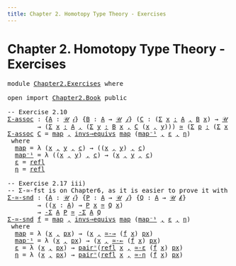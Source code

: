 ```yaml
---
title: Chapter 2. Homotopy Type Theory - Exercises
---
```


# Chapter 2. Homotopy Type Theory - Exercises

<pre class="Agda"><a id="116" class="Keyword">module</a> <a id="123" href="Chapter2.Exercises.html" class="Module">Chapter2.Exercises</a> <a id="142" class="Keyword">where</a>

<a id="149" class="Keyword">open</a> <a id="154" class="Keyword">import</a> <a id="161" href="Chapter2.Book.html" class="Module">Chapter2.Book</a> <a id="175" class="Keyword">public</a>

<a id="183" class="Comment">-- Exercise 2.10</a>
<a id="Σ-assoc"></a><a id="200" href="Chapter2.Exercises.html#200" class="Function">Σ-assoc</a> <a id="208" class="Symbol">:</a> <a id="210" class="Symbol">{</a><a id="211" href="Chapter2.Exercises.html#211" class="Bound">A</a> <a id="213" class="Symbol">:</a> <a id="215" href="Chapter1.Book.html#343" class="Function">𝒰</a> <a id="217" href="Chapter1.Book.html#328" class="Generalizable">𝒾</a><a id="218" class="Symbol">}</a> <a id="220" class="Symbol">{</a><a id="221" href="Chapter2.Exercises.html#221" class="Bound">B</a> <a id="223" class="Symbol">:</a> <a id="225" href="Chapter2.Exercises.html#211" class="Bound">A</a> <a id="227" class="Symbol">→</a> <a id="229" href="Chapter1.Book.html#343" class="Function">𝒰</a> <a id="231" href="Chapter1.Book.html#330" class="Generalizable">𝒿</a><a id="232" class="Symbol">}</a> <a id="234" class="Symbol">(</a><a id="235" href="Chapter2.Exercises.html#235" class="Bound">C</a> <a id="237" class="Symbol">:</a> <a id="239" class="Symbol">(</a><a id="240" href="Chapter1.Book.html#1548" class="Function">Σ</a> <a id="242" href="Chapter2.Exercises.html#242" class="Bound">x</a> <a id="244" href="Chapter1.Book.html#1548" class="Function">꞉</a> <a id="246" href="Chapter2.Exercises.html#211" class="Bound">A</a> <a id="248" href="Chapter1.Book.html#1548" class="Function">,</a> <a id="250" href="Chapter2.Exercises.html#221" class="Bound">B</a> <a id="252" href="Chapter2.Exercises.html#242" class="Bound">x</a><a id="253" class="Symbol">)</a> <a id="255" class="Symbol">→</a> <a id="257" href="Chapter1.Book.html#343" class="Function">𝒰</a> <a id="259" href="Chapter1.Book.html#332" class="Generalizable">𝓀</a><a id="260" class="Symbol">)</a>
        <a id="270" class="Symbol">→</a> <a id="272" class="Symbol">(</a><a id="273" href="Chapter1.Book.html#1548" class="Function">Σ</a> <a id="275" href="Chapter2.Exercises.html#275" class="Bound">x</a> <a id="277" href="Chapter1.Book.html#1548" class="Function">꞉</a> <a id="279" href="Chapter2.Exercises.html#211" class="Bound">A</a> <a id="281" href="Chapter1.Book.html#1548" class="Function">,</a> <a id="283" class="Symbol">(</a><a id="284" href="Chapter1.Book.html#1548" class="Function">Σ</a> <a id="286" href="Chapter2.Exercises.html#286" class="Bound">y</a> <a id="288" href="Chapter1.Book.html#1548" class="Function">꞉</a> <a id="290" href="Chapter2.Exercises.html#221" class="Bound">B</a> <a id="292" href="Chapter2.Exercises.html#275" class="Bound">x</a> <a id="294" href="Chapter1.Book.html#1548" class="Function">,</a> <a id="296" href="Chapter2.Exercises.html#235" class="Bound">C</a> <a id="298" class="Symbol">(</a><a id="299" href="Chapter2.Exercises.html#275" class="Bound">x</a> <a id="301" href="Chapter1.Book.html#1499" class="InductiveConstructor Operator">,</a> <a id="303" href="Chapter2.Exercises.html#286" class="Bound">y</a><a id="304" class="Symbol">)))</a> <a id="308" href="Chapter2.Book.html#8761" class="Function Operator">≃</a> <a id="310" class="Symbol">(</a><a id="311" href="Chapter1.Book.html#1548" class="Function">Σ</a> <a id="313" href="Chapter2.Exercises.html#313" class="Bound">p</a> <a id="315" href="Chapter1.Book.html#1548" class="Function">꞉</a> <a id="317" class="Symbol">(</a><a id="318" href="Chapter1.Book.html#1548" class="Function">Σ</a> <a id="320" href="Chapter2.Exercises.html#320" class="Bound">x</a> <a id="322" href="Chapter1.Book.html#1548" class="Function">꞉</a> <a id="324" href="Chapter2.Exercises.html#211" class="Bound">A</a> <a id="326" href="Chapter1.Book.html#1548" class="Function">,</a> <a id="328" href="Chapter2.Exercises.html#221" class="Bound">B</a> <a id="330" href="Chapter2.Exercises.html#320" class="Bound">x</a><a id="331" class="Symbol">)</a> <a id="333" href="Chapter1.Book.html#1548" class="Function">,</a> <a id="335" href="Chapter2.Exercises.html#235" class="Bound">C</a> <a id="337" href="Chapter2.Exercises.html#313" class="Bound">p</a><a id="338" class="Symbol">)</a>
<a id="340" href="Chapter2.Exercises.html#200" class="Function">Σ-assoc</a> <a id="348" href="Chapter2.Exercises.html#348" class="Bound">C</a> <a id="350" class="Symbol">=</a> <a id="352" href="Chapter2.Exercises.html#399" class="Function">map</a> <a id="356" href="Chapter1.Book.html#1499" class="InductiveConstructor Operator">,</a> <a id="358" href="Chapter2.Book.html#8273" class="Function">invs⇒equivs</a> <a id="370" href="Chapter2.Exercises.html#399" class="Function">map</a> <a id="374" class="Symbol">(</a><a id="375" href="Chapter2.Exercises.html#437" class="Function">map⁻¹</a> <a id="381" href="Chapter1.Book.html#1499" class="InductiveConstructor Operator">,</a> <a id="383" href="Chapter2.Exercises.html#477" class="Function">ε</a> <a id="385" href="Chapter1.Book.html#1499" class="InductiveConstructor Operator">,</a> <a id="387" href="Chapter2.Exercises.html#488" class="Function">η</a><a id="388" class="Symbol">)</a>
 <a id="391" class="Keyword">where</a>
  <a id="399" href="Chapter2.Exercises.html#399" class="Function">map</a> <a id="403" class="Symbol">=</a> <a id="405" class="Symbol">λ</a> <a id="407" class="Symbol">(</a><a id="408" href="Chapter2.Exercises.html#408" class="Bound">x</a> <a id="410" href="Chapter1.Book.html#1499" class="InductiveConstructor Operator">,</a> <a id="412" href="Chapter2.Exercises.html#412" class="Bound">y</a> <a id="414" href="Chapter1.Book.html#1499" class="InductiveConstructor Operator">,</a> <a id="416" href="Chapter2.Exercises.html#416" class="Bound">c</a><a id="417" class="Symbol">)</a> <a id="419" class="Symbol">→</a> <a id="421" class="Symbol">((</a><a id="423" href="Chapter2.Exercises.html#408" class="Bound">x</a> <a id="425" href="Chapter1.Book.html#1499" class="InductiveConstructor Operator">,</a> <a id="427" href="Chapter2.Exercises.html#412" class="Bound">y</a><a id="428" class="Symbol">)</a> <a id="430" href="Chapter1.Book.html#1499" class="InductiveConstructor Operator">,</a> <a id="432" href="Chapter2.Exercises.html#416" class="Bound">c</a><a id="433" class="Symbol">)</a>
  <a id="437" href="Chapter2.Exercises.html#437" class="Function">map⁻¹</a> <a id="443" class="Symbol">=</a> <a id="445" class="Symbol">λ</a> <a id="447" class="Symbol">((</a><a id="449" href="Chapter2.Exercises.html#449" class="Bound">x</a> <a id="451" href="Chapter1.Book.html#1499" class="InductiveConstructor Operator">,</a> <a id="453" href="Chapter2.Exercises.html#453" class="Bound">y</a><a id="454" class="Symbol">)</a> <a id="456" href="Chapter1.Book.html#1499" class="InductiveConstructor Operator">,</a> <a id="458" href="Chapter2.Exercises.html#458" class="Bound">c</a><a id="459" class="Symbol">)</a> <a id="461" class="Symbol">→</a> <a id="463" class="Symbol">(</a><a id="464" href="Chapter2.Exercises.html#449" class="Bound">x</a> <a id="466" href="Chapter1.Book.html#1499" class="InductiveConstructor Operator">,</a> <a id="468" href="Chapter2.Exercises.html#453" class="Bound">y</a> <a id="470" href="Chapter1.Book.html#1499" class="InductiveConstructor Operator">,</a> <a id="472" href="Chapter2.Exercises.html#458" class="Bound">c</a><a id="473" class="Symbol">)</a>
  <a id="477" href="Chapter2.Exercises.html#477" class="Function">ε</a> <a id="479" class="Symbol">=</a> <a id="481" href="Chapter1.Book.html#4000" class="InductiveConstructor">refl</a>
  <a id="488" href="Chapter2.Exercises.html#488" class="Function">η</a> <a id="490" class="Symbol">=</a> <a id="492" href="Chapter1.Book.html#4000" class="InductiveConstructor">refl</a>

<a id="498" class="Comment">-- Exercise 2.17 iii)</a>
<a id="520" class="Comment">-- Σ-≃-fst is on Chapter6, as it is easier to prove it with more theorems</a>
<a id="Σ-≃-snd"></a><a id="594" href="Chapter2.Exercises.html#594" class="Function">Σ-≃-snd</a> <a id="602" class="Symbol">:</a> <a id="604" class="Symbol">{</a><a id="605" href="Chapter2.Exercises.html#605" class="Bound">A</a> <a id="607" class="Symbol">:</a> <a id="609" href="Chapter1.Book.html#343" class="Function">𝒰</a> <a id="611" href="Chapter1.Book.html#328" class="Generalizable">𝒾</a><a id="612" class="Symbol">}</a> <a id="614" class="Symbol">{</a><a id="615" href="Chapter2.Exercises.html#615" class="Bound">P</a> <a id="617" class="Symbol">:</a> <a id="619" href="Chapter2.Exercises.html#605" class="Bound">A</a> <a id="621" class="Symbol">→</a> <a id="623" href="Chapter1.Book.html#343" class="Function">𝒰</a> <a id="625" href="Chapter1.Book.html#330" class="Generalizable">𝒿</a><a id="626" class="Symbol">}</a> <a id="628" class="Symbol">{</a><a id="629" href="Chapter2.Exercises.html#629" class="Bound">Q</a> <a id="631" class="Symbol">:</a> <a id="633" href="Chapter2.Exercises.html#605" class="Bound">A</a> <a id="635" class="Symbol">→</a> <a id="637" href="Chapter1.Book.html#343" class="Function">𝒰</a> <a id="639" href="Chapter1.Book.html#332" class="Generalizable">𝓀</a><a id="640" class="Symbol">}</a>
        <a id="650" class="Symbol">→</a> <a id="652" class="Symbol">((</a><a id="654" href="Chapter2.Exercises.html#654" class="Bound">x</a> <a id="656" class="Symbol">:</a> <a id="658" href="Chapter2.Exercises.html#605" class="Bound">A</a><a id="659" class="Symbol">)</a> <a id="661" class="Symbol">→</a> <a id="663" href="Chapter2.Exercises.html#615" class="Bound">P</a> <a id="665" href="Chapter2.Exercises.html#654" class="Bound">x</a> <a id="667" href="Chapter2.Book.html#8761" class="Function Operator">≃</a> <a id="669" href="Chapter2.Exercises.html#629" class="Bound">Q</a> <a id="671" href="Chapter2.Exercises.html#654" class="Bound">x</a><a id="672" class="Symbol">)</a>
        <a id="682" class="Symbol">→</a> <a id="684" href="Chapter1.Book.html#1548" class="Function">-Σ</a> <a id="687" href="Chapter2.Exercises.html#605" class="Bound">A</a> <a id="689" href="Chapter2.Exercises.html#615" class="Bound">P</a> <a id="691" href="Chapter2.Book.html#8761" class="Function Operator">≃</a> <a id="693" href="Chapter1.Book.html#1548" class="Function">-Σ</a> <a id="696" href="Chapter2.Exercises.html#605" class="Bound">A</a> <a id="698" href="Chapter2.Exercises.html#629" class="Bound">Q</a>
<a id="700" href="Chapter2.Exercises.html#594" class="Function">Σ-≃-snd</a> <a id="708" href="Chapter2.Exercises.html#708" class="Bound">f</a> <a id="710" class="Symbol">=</a> <a id="712" href="Chapter2.Exercises.html#759" class="Function">map</a> <a id="716" href="Chapter1.Book.html#1499" class="InductiveConstructor Operator">,</a> <a id="718" href="Chapter2.Book.html#8273" class="Function">invs⇒equivs</a> <a id="730" href="Chapter2.Exercises.html#759" class="Function">map</a> <a id="734" class="Symbol">(</a><a id="735" href="Chapter2.Exercises.html#799" class="Function">map⁻¹</a> <a id="741" href="Chapter1.Book.html#1499" class="InductiveConstructor Operator">,</a> <a id="743" href="Chapter2.Exercises.html#841" class="Function">ε</a> <a id="745" href="Chapter1.Book.html#1499" class="InductiveConstructor Operator">,</a> <a id="747" href="Chapter2.Exercises.html#889" class="Function">η</a><a id="748" class="Symbol">)</a>
 <a id="751" class="Keyword">where</a>
  <a id="759" href="Chapter2.Exercises.html#759" class="Function">map</a> <a id="763" class="Symbol">=</a> <a id="765" class="Symbol">λ</a> <a id="767" class="Symbol">(</a><a id="768" href="Chapter2.Exercises.html#768" class="Bound">x</a> <a id="770" href="Chapter1.Book.html#1499" class="InductiveConstructor Operator">,</a> <a id="772" href="Chapter2.Exercises.html#772" class="Bound">px</a><a id="774" class="Symbol">)</a> <a id="776" class="Symbol">→</a> <a id="778" class="Symbol">(</a><a id="779" href="Chapter2.Exercises.html#768" class="Bound">x</a> <a id="781" href="Chapter1.Book.html#1499" class="InductiveConstructor Operator">,</a> <a id="783" href="Chapter2.Book.html#8878" class="Function">≃-→</a> <a id="787" class="Symbol">(</a><a id="788" href="Chapter2.Exercises.html#708" class="Bound">f</a> <a id="790" href="Chapter2.Exercises.html#768" class="Bound">x</a><a id="791" class="Symbol">)</a> <a id="793" href="Chapter2.Exercises.html#772" class="Bound">px</a><a id="795" class="Symbol">)</a>
  <a id="799" href="Chapter2.Exercises.html#799" class="Function">map⁻¹</a> <a id="805" class="Symbol">=</a> <a id="807" class="Symbol">λ</a> <a id="809" class="Symbol">(</a><a id="810" href="Chapter2.Exercises.html#810" class="Bound">x</a> <a id="812" href="Chapter1.Book.html#1499" class="InductiveConstructor Operator">,</a> <a id="814" href="Chapter2.Exercises.html#814" class="Bound">px</a><a id="816" class="Symbol">)</a> <a id="818" class="Symbol">→</a> <a id="820" class="Symbol">(</a><a id="821" href="Chapter2.Exercises.html#810" class="Bound">x</a> <a id="823" href="Chapter1.Book.html#1499" class="InductiveConstructor Operator">,</a> <a id="825" href="Chapter2.Book.html#8941" class="Function">≃-←</a> <a id="829" class="Symbol">(</a><a id="830" href="Chapter2.Exercises.html#708" class="Bound">f</a> <a id="832" href="Chapter2.Exercises.html#810" class="Bound">x</a><a id="833" class="Symbol">)</a> <a id="835" href="Chapter2.Exercises.html#814" class="Bound">px</a><a id="837" class="Symbol">)</a>
  <a id="841" href="Chapter2.Exercises.html#841" class="Function">ε</a> <a id="843" class="Symbol">=</a> <a id="845" class="Symbol">λ</a> <a id="847" class="Symbol">(</a><a id="848" href="Chapter2.Exercises.html#848" class="Bound">x</a> <a id="850" href="Chapter1.Book.html#1499" class="InductiveConstructor Operator">,</a> <a id="852" href="Chapter2.Exercises.html#852" class="Bound">px</a><a id="854" class="Symbol">)</a> <a id="856" class="Symbol">→</a> <a id="858" href="Chapter2.Book.html#12825" class="Function">pair⁼</a><a id="863" class="Symbol">(</a><a id="864" href="Chapter1.Book.html#4000" class="InductiveConstructor">refl</a> <a id="869" href="Chapter2.Exercises.html#848" class="Bound">x</a> <a id="871" href="Chapter1.Book.html#1499" class="InductiveConstructor Operator">,</a> <a id="873" href="Chapter2.Book.html#9046" class="Function">≃-ε</a> <a id="877" class="Symbol">(</a><a id="878" href="Chapter2.Exercises.html#708" class="Bound">f</a> <a id="880" href="Chapter2.Exercises.html#848" class="Bound">x</a><a id="881" class="Symbol">)</a> <a id="883" href="Chapter2.Exercises.html#852" class="Bound">px</a><a id="885" class="Symbol">)</a>
  <a id="889" href="Chapter2.Exercises.html#889" class="Function">η</a> <a id="891" class="Symbol">=</a> <a id="893" class="Symbol">λ</a> <a id="895" class="Symbol">(</a><a id="896" href="Chapter2.Exercises.html#896" class="Bound">x</a> <a id="898" href="Chapter1.Book.html#1499" class="InductiveConstructor Operator">,</a> <a id="900" href="Chapter2.Exercises.html#900" class="Bound">px</a><a id="902" class="Symbol">)</a> <a id="904" class="Symbol">→</a> <a id="906" href="Chapter2.Book.html#12825" class="Function">pair⁼</a><a id="911" class="Symbol">(</a><a id="912" href="Chapter1.Book.html#4000" class="InductiveConstructor">refl</a> <a id="917" href="Chapter2.Exercises.html#896" class="Bound">x</a> <a id="919" href="Chapter1.Book.html#1499" class="InductiveConstructor Operator">,</a> <a id="921" href="Chapter2.Book.html#9196" class="Function">≃-η</a> <a id="925" class="Symbol">(</a><a id="926" href="Chapter2.Exercises.html#708" class="Bound">f</a> <a id="928" href="Chapter2.Exercises.html#896" class="Bound">x</a><a id="929" class="Symbol">)</a> <a id="931" href="Chapter2.Exercises.html#900" class="Bound">px</a><a id="933" class="Symbol">)</a>
</pre>
